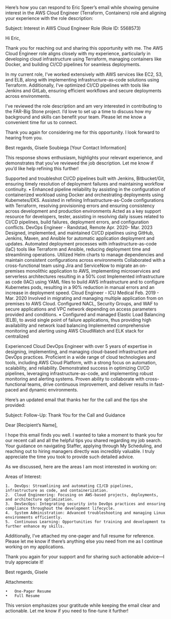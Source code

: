 Here’s how you can respond to Eric Speer’s email while showing genuine interest in the AWS Cloud Engineer (Terraform, Containers) role and aligning your experience with the role description:

Subject: Interest in AWS Cloud Engineer Role (Role ID: 5568573)

Hi Eric,

Thank you for reaching out and sharing this opportunity with me. The AWS Cloud Engineer role aligns closely with my experience, particularly in developing cloud infrastructure using Terraform, managing containers like Docker, and building CI/CD pipelines for seamless deployments.

In my current role, I’ve worked extensively with AWS services like EC2, S3, and ELB, along with implementing infrastructure-as-code solutions using Terraform. Additionally, I’ve optimized CI/CD pipelines with tools like Jenkins and GitLab, ensuring efficient workflows and secure deployments across environments.

I’ve reviewed the role description and am very interested in contributing to the FAR-Big Stone project. I’d love to set up a time to discuss how my background and skills can benefit your team. Please let me know a convenient time for us to connect.

Thank you again for considering me for this opportunity. I look forward to hearing from you.

Best regards,
Gisele Soubiega
[Your Contact Information]

This response shows enthusiasm, highlights your relevant experience, and demonstrates that you’ve reviewed the job description. Let me know if you’d like help refining this further!



Supported and troubleshot CI/CD pipelines built with Jenkins, Bitbucket/Git, ensuring timely resolution of deployment failures and maintaining workflow continuity.
• Enhanced pipeline reliability by assisting in the configuration of containerized workload using Docker and orchestrating deployments using Kubemetes/EKS.
Assisted in refining Infrastructure-as-Code configurations with Terraform, resolving provisioning errors and ensuring consistency across development and production environments
Acted as a key support resource for developers, tester, assisting in resolving daily issues related to CI/CD pipelines, build failures, deployment errors, and configuration conflicts.
DevOps Engineer - Randstad, Remote Apr. 2020- Mar. 2023
Designed, implemented, and maintained CI/CD pipelines using GitHub, Jenkins, Maven, and Ansible for automatic application deployment and updates.
Automated deployment processes with infrastructure-as-code (laC) tools like Terraform and Ansible, reducing deployment time and streamlining operations.
Utilized Helm charts to manage dependencies and maintain consistent configurations across environments Collaborated with a cross-functional team using Jira and ServiceNow to migrate an on-premises monolithic application to AWS, implementing microservices and serverless architectures resulting in a 50% cost
Implemented infrastructure as code (IAC) using YAML files to build AWS infrastructure and to configure Kubernetes pods, resulting in a 90% reduction in manual errors and an increase in deployment speed.
Cloud Engineer - ICU Medical Feb. 2019 - Mar. 2020
Involved in migrating and managing multiple application from on premises to AWS Cloud.
Configured NACL, Security Groups, and WAF to secure applications and VPC network depending on access parameters provided and conditions.
• Configured and managed Elastic Load Balancing (ELB), to avoid single point of failure applications, thus providing high availability and network load balancing
Implemented comprehensive monitoring and alerting using AWS CloudWatch and ELK stack for centralized

Experienced Cloud DevOps Engineer with over 5 years of expertise in designing, implementing, and managing cloud-based infrastructure and DevOps practices. Proficient in a wide range of cloud technologies and tools, including AWS Cloud Platform, with a strong focus on automation, scalability, and reliability. Demonstrated success in optimizing CI/CD pipelines, leveraging infrastructure-as-code, and implementing robust monitoring and alerting systems. Proven ability to collaborate with cross-functional teams, drive continuous improvement, and deliver results in fast-paced and dynamic environments.

Here’s an updated email that thanks her for the call and the tips she provided:

Subject: Follow-Up: Thank You for the Call and Guidance

Dear [Recipient’s Name],

I hope this email finds you well. I wanted to take a moment to thank you for our recent call and all the helpful tips you shared regarding my job search. Your guidance on navigating Staffer, applying through My Scheduling, and reaching out to hiring managers directly was incredibly valuable. I truly appreciate the time you took to provide such detailed advice.

As we discussed, here are the areas I am most interested in working on:

Areas of Interest:

	1.	DevOps: Streamlining and automating CI/CD pipelines, infrastructure as code, and containerization.
	2.	Cloud Engineering: Focusing on AWS-based projects, deployments, and architecture optimization.
	3.	DevSecOps: Integrating security into DevOps practices and ensuring compliance throughout the development lifecycle.
	4.	System Administration: Advanced troubleshooting and managing Linux environments efficiently.
	5.	Continuous Learning: Opportunities for training and development to further enhance my skills.

Additionally, I’ve attached my one-pager and full resume for reference. Please let me know if there’s anything else you need from me as I continue working on my applications.

Thank you again for your support and for sharing such actionable advice—I truly appreciate it!

Best regards,
Gisele

Attachments:

	•	One-Pager Resume
	•	Full Resume

This version emphasizes your gratitude while keeping the email clear and actionable. Let me know if you need to fine-tune it further!
